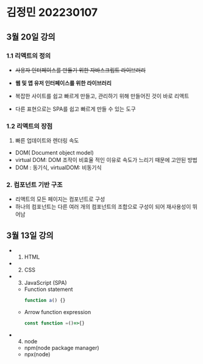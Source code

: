 # 김정민 202230107

## 3월 20일 강의

### 1.1 리액트의 정의

- ~~사용자 인터페이스를 만들기 위한 자바스크립트 라이브러리~~
- <b>웹 및 앱 유저 인터페이스를 위한 라이브러리</b>

- 복잡한 사이트를 쉽고 빠르게 만들고, 관리하기 위해 만들어진 것이 바로 리액트
- 다른 표현으로는 SPA를 쉽고 빠르게 만들 수 있는 도구

### 1.2 리액트의 장점

1. 빠른 업데이트와 렌더링 속도

- DOM( Document object model)
- virtual DOM: DOM 조작이 비효율 적인 이유로 속도가 느리기 때문에 고안된 방법
- DOM : 동기식, virtualDOM: 비동기식

### 2. 컴포넌트 기반 구조

- 리액트의 모든 페이지는 컴포넌트로 구성
- 하나의 컴포넌트는 다른 여러 개의 컴포넌트의 조합으로 구성이 되어 재사용성이 뛰어남

## 3월 13일 강의

- 1. HTML
- 2. CSS
- 3. JavaScript (SPA)

  - Function statement
    ```js
    function a() {}
    ```
  - Arrow function expression
    ```js
    const function =()=>{}
    ```

- 4. node
  - npm(node package manager)
  - npx(node)
